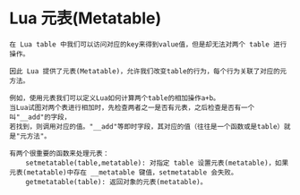 # Lua 元表(Metatable)

	在 Lua table 中我们可以访问对应的key来得到value值，但是却无法对两个 table 进行操作。

	因此 Lua 提供了元表(Metatable)，允许我们改变table的行为，每个行为关联了对应的元方法。

	例如，使用元表我们可以定义Lua如何计算两个table的相加操作a+b。
	当Lua试图对两个表进行相加时，先检查两者之一是否有元表，之后检查是否有一个叫"__add"的字段，
	若找到，则调用对应的值。"__add"等即时字段，其对应的值（往往是一个函数或是table）就是"元方法"。

	有两个很重要的函数来处理元表：
		setmetatable(table,metatable): 对指定 table 设置元表(metatable)，如果元表(metatable)中存在 __metatable 键值，setmetatable 会失败。
		getmetatable(table): 返回对象的元表(metatable)。

